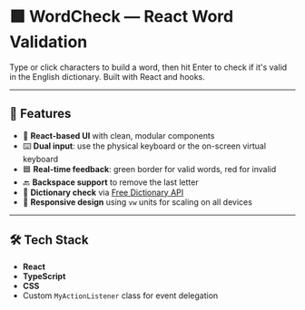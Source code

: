 # 🟩 WordCheck — React Word Validation

Type or click characters to build a word, then hit Enter to check if it's valid in the English dictionary. Built with React and hooks.

---

## 🚀 Features

- 🧠 **React-based UI** with clean, modular components
- ⌨️ **Dual input**: use the physical keyboard or the on-screen virtual keyboard
- 🟦 **Real-time feedback**: green border for valid words, red for invalid
- 🔙 **Backspace support** to remove the last letter
- 📖 **Dictionary check** via [Free Dictionary API](https://dictionaryapi.dev/)
- 🔄 **Responsive design** using `vw` units for scaling on all devices

---

## 🛠 Tech Stack

- **React**
- **TypeScript**
- **CSS**
- Custom `MyActionListener` class for event delegation

